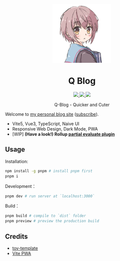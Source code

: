<p align='center'>
  <img src='public/pwa-192x192.png' width='192'/>
</p>

<h1 align='center'>Q Blog</h1>

<p align="center">

  <a href="https://github.com/liuly0322/Q-Blog/blob/main/LICENSE.md">
    <img src="https://img.shields.io/badge/License-MIT-68be8d">
  </a>

  <a href="https://github.com/liuly0322/Q-Blog/blob/main/LICENSE.md">
    <img src="https://img.shields.io/badge/license-CC_BY--NC--SA_4.0-68be8d">
  </a>

  <a href="https://www.codefactor.io/repository/github/liuly0322/q-blog">
    <img src="https://img.shields.io/codefactor/grade/github/liuly0322/q-blog/main?color=68be8d">
  </a>

</p>

<p align='center'>Q-Blog - Quicker and Cuter</p>

Welcome to [my personal blog site](https://blog.liuly.moe) ([subscribe](https://blog.liuly.moe/feed.xml)).

- Vite5, Vue3, TypeScript, Naive UI
- Responsive Web Design, Dark Mode, PWA
- [WIP] **(Have a look!) Rollup [partial evaluate plugin](./partial-evaluate/)**

## Usage

Installation:

```bash
npm install -g pnpm # install pnpm first
pnpm i
```

Development：

```bash
pnpm dev # run server at `localhost:3000`
```

Build：

```bash
pnpm build # compile to `dist` folder
pnpm preview # preview the production build
```

## Credits

- [tov-template](https://github.com/dishait/tov-template)
- [Vite PWA](https://github.com/vite-pwa/vite-plugin-pwa)
